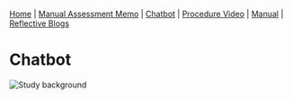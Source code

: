 [Home](index.md) | [Manual Assessment Memo](manual_assessment_memo.md) | [Chatbot](chatbot.md) | [Procedure Video](procedure_video.md) | [Manual](manual.md) | [Reflective Blogs](reflective_blogs.md)

# Chatbot
![Study background](https://github.com/user-attachments/assets/eff41a46-d89a-4081-bced-39760869d5d3)
